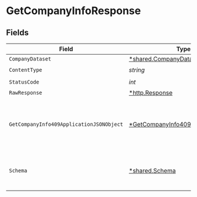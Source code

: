 # GetCompanyInfoResponse


## Fields

| Field                                                                                            | Type                                                                                             | Required                                                                                         | Description                                                                                      |
| ------------------------------------------------------------------------------------------------ | ------------------------------------------------------------------------------------------------ | ------------------------------------------------------------------------------------------------ | ------------------------------------------------------------------------------------------------ |
| `CompanyDataset`                                                                                 | [*shared.CompanyDataset](../../models/shared/companydataset.md)                                  | :heavy_minus_sign:                                                                               | Success                                                                                          |
| `ContentType`                                                                                    | *string*                                                                                         | :heavy_check_mark:                                                                               | N/A                                                                                              |
| `StatusCode`                                                                                     | *int*                                                                                            | :heavy_check_mark:                                                                               | N/A                                                                                              |
| `RawResponse`                                                                                    | [*http.Response](https://pkg.go.dev/net/http#Response)                                           | :heavy_minus_sign:                                                                               | N/A                                                                                              |
| `GetCompanyInfo409ApplicationJSONObject`                                                         | [*GetCompanyInfo409ApplicationJSON](../../models/operations/getcompanyinfo409applicationjson.md) | :heavy_minus_sign:                                                                               | The data type's dataset has not been requested or is still syncing.                              |
| `Schema`                                                                                         | [*shared.Schema](../../models/shared/schema.md)                                                  | :heavy_minus_sign:                                                                               | Your API request was not properly authorized.                                                    |